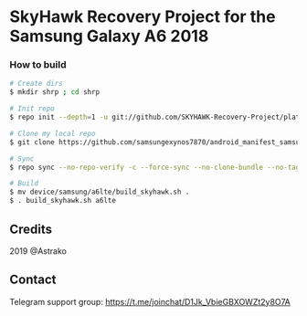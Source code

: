 # SkyHawk Recovery Project for the Samsung Galaxy A6 2018

### How to build ###

```bash
# Create dirs
$ mkdir shrp ; cd shrp

# Init repo
$ repo init --depth=1 -u git://github.com/SKYHAWK-Recovery-Project/platform_manifest_twrp_omni.git -b android-9.0

# Clone my local repo
$ git clone https://github.com/samsungexynos7870/android_manifest_samsung_a6lte.git -b skyhawk .repo/local_manifests

# Sync
$ repo sync --no-repo-verify -c --force-sync --no-clone-bundle --no-tags --optimized-fetch --prune -j`nproc`

# Build
$ mv device/samsung/a6lte/build_skyhawk.sh .
$ . build_skyhawk.sh a6lte
```
## Credits
2019 @Astrako

## Contact
Telegram support group: https://t.me/joinchat/D1Jk_VbieGBXOWZt2y8O7A
